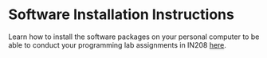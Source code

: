 # Software Installation Instructions

Learn how to install the software packages on your personal computer to be able to conduct your programming lab assignments in IN208 [here](https://bigmms.github.io/IN208_installation/).